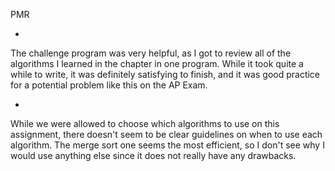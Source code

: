 PMR

+
The challenge program was very helpful, as I got to review all of the algorithms
I learned in the chapter in one program. While it took quite a while to write,
it was definitely satisfying to finish, and it was good practice for a potential
problem like this on the AP Exam.

-
While we were allowed to choose which algorithms to use on this assignment,
there doesn't seem to be clear guidelines on when to use each algorithm. The
merge sort one seems the most efficient, so I don't see why I would use anything
else since it does not really have any drawbacks.



